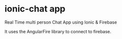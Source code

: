 # ionic-chat app
Real Time multi person Chat App using Ionic &amp; Firebase

It uses the AngularFire library to connect to firebase.
